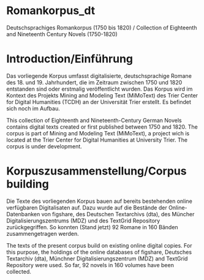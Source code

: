# Romankorpus_dt
Deutschsprachiges Romankorpus (1750 bis 1820) / Collection of Eighteenth and Nineteenth Century Novels (1750-1820)
# Introduction/Einführung
Das vorliegende Korpus umfasst digitalisierte, deutschsprachige Romane des 18. und 19. Jahrhundert, die im Zeitraum zwischen 1750 und 1820 entstanden sind oder erstmalig veröffentlicht wurden. Das Korpus wird im Kontext des Projekts Mining and Modeling Text (MiMoText) des Trier Center for Digital Humanities (TCDH) an der Universität Trier erstellt. Es befindet sich noch im Aufbau.

This collection of Eighteenth and Nineteenth-Century German Novels contains digital texts created or first published between 1750 and 1820. The corpus is part of Mining and Modeling Text (MiMoText), a project wich is located at the Trier Center for Digital Humanities at University Trier. The corpus is under development.
# Korpuszusammenstellung/Corpus building
Die Texte des vorliegenden Korpus bauen auf bereits bestehenden online verfügbaren Digitalisaten auf. Dazu wurde auf die Bestände der Online-Datenbanken von figshare, des Deutschen Textarchivs (dta), des Müncher Digitalisierungszentrums (MDZ) und des TextGrid Repository zurückgegriffen. So konnten (Stand jetzt) 92 Romane in 160 Bänden zusammengetragen werden.

The texts of the present corpus build on existing online digital copies. For this purpose, the holdings of the online databases of figshare, Deutsches Textarchiv (dta), Münchner Digitalisierungszentrum (MDZ) and TextGrid Repository were used. So far, 92 novels in 160 volumes have been collected.
